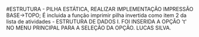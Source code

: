 #ESTRUTURA - PILHA ESTÁTICA, REALIZAR IMPLEMENTAÇÃO IMPRESSÃO BASE->TOPO;
É incluida a função imprimir pilha invertida como item 2 da lista de 
atividades - ESTRUTURA DE DADOS I.
FOI INSERIDA A OPÇÃO 't' NO MENU PRINCIPAL PARA A SELEÇÃO DA OPÇÃO.
LUCAS SILVA.
